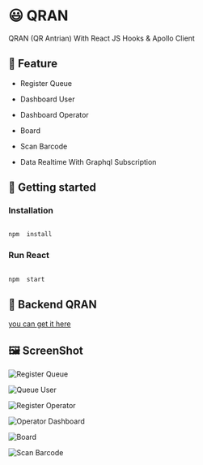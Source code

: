 
# 😃 QRAN

  

QRAN (QR Antrian) With React JS Hooks & Apollo Client

  

## 🧰 Feature

- Register Queue

- Dashboard User

- Dashboard Operator

- Board

- Scan Barcode

- Data Realtime With Graphql Subscription

## 🚀 Getting started

  

### Installation

  

```javascript

npm  install

```

  

### Run React

  

```javascript

npm  start

```

  

## 🤖 Backend QRAN
  
[you can get it here](https://github.com/zahidin/QRAN-BACKEND)

## 🖼️ ScreenShot

  

![Register Queue](https://imgdb.net/images/6030.png)

  

![Queue User](https://imgdb.net/images/6031.png)

  

![Register Operator](https://imgdb.net/images/6032.png)

  

![Operator Dashboard](https://imgdb.net/images/6033.png)

  

![Board](https://imgdb.net/images/6034.png)

  

![Scan Barcode](https://imgdb.net/images/6036.png)

  
